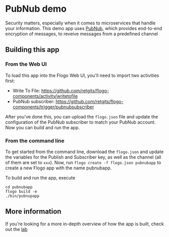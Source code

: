 # PubNub demo

Security matters, especially when it comes to microservices that handle your information. This demo app uses [PubNub](https://www.pubnub.com/), which provides end-to-end encryption of messages, to reveive messages from a predefined channel

## Building this app
### From the Web UI
To load this app into the Flogo Web UI, you'll need to import two activities first:

* Write To File: https://github.com/retgits/flogo-components/activity/writetofile
* PubNub subscriber: https://github.com/retgits/flogo-components/trigger/pubnubsubscriber

After you've done this, you can upload the `flogo.json` file and update the configuration of the PubNub subscriber to match your PubNub account. Now you can build and run the app.

### From the command line
To get started from the command line, download the `flogo.json` and update the variables for the Publish and Subscriber key, as well as the channel (all of them are set to `xxx`). Now, run `flogo create -f flogo.json pubnubapp` to create a new Flogo app with the name pubnubapp.

To build and run the app, execute
```
cd pubnubapp
flogo build -e
./bin/pubnupapp
```

## More information
If you're looking for a more in-depth overview of how the app is built, check out the [lab](http://tibcosoftware.github.io/flogo/labs/pubnub-demo/)